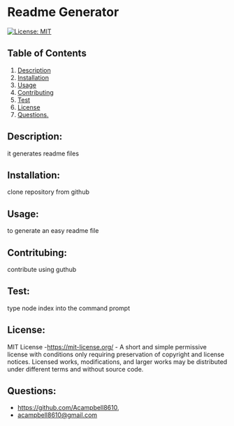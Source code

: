 

# Readme Generator

[![License: MIT](https://img.shields.io/badge/License-MIT-success.svg)](https://mit-license.org/)

## Table of Contents
1. [Description](#Description)
2. [Installation](#Installation)
3. [Usage](#Usage)
4. [Contributing](#Contributing)
5. [Test](#Test)
6. [License](#License)
7. [ Questions. ](#Questions)


## Description:

it generates readme files

## Installation:

clone repository from github

## Usage:

to generate an easy readme file

## Contritubing: 

contribute using guthub

## Test:

type node index into the command prompt

## License:

MIT License -https://mit-license.org/ - A short and simple permissive license with conditions only requiring preservation of copyright and license notices. Licensed works, modifications, and larger works may be distributed under different terms and without source code.


## Questions:

* https://github.com/Acampbell8610, 
* acampbell8610@gmail.com